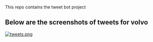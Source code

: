 This repo contains the tweet bot project



Below are the screenshots of tweets for volvo
---------------------------------------------

[![tweets.png](https://i.postimg.cc/ncMLh3nX/tweets.png)](https://postimg.cc/PPsH6zpH)
